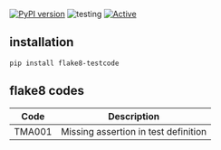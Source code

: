 [![PyPI version](https://badge.fury.io/py/flake8-testcode.svg)](https://badge.fury.io/py/flake8-testcode)
![testing](https://github.com/ewald91/flake8-testcode/actions/workflows/build.yml/badge.svg)
[![Active](http://img.shields.io/badge/Status-Active-green.svg)](https://tterb.github.io) 
<!-- [![PyPi Version](https://img.shields.io/pypi/v/yt2mp3.svg)](https://pypi.python.org/pypi/yt2mp3/) -->
<!-- [![Coveralls](https://img.shields.io/coveralls/jekyll/jekyll.svg?style=flat)]() -->

## installation

`pip install flake8-testcode`

## flake8 codes

| Code   | Description                          |
|--------|--------------------------------------|
| TMA001 | Missing assertion in test definition |


